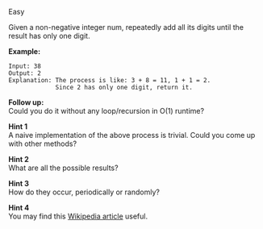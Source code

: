 Easy

Given a non-negative integer num, repeatedly add all its digits until the result has only one digit.

**Example:**
```
Input: 38
Output: 2 
Explanation: The process is like: 3 + 8 = 11, 1 + 1 = 2. 
             Since 2 has only one digit, return it.
```

**Follow up:**  
Could you do it without any loop/recursion in O(1) runtime?

**Hint 1**  
A naive implementation of the above process is trivial. Could you come up with other methods?

**Hint 2**  
What are all the possible results?

**Hint 3**  
How do they occur, periodically or randomly?

**Hint 4**  
You may find this [Wikipedia article](https://en.wikipedia.org/wiki/Digital_root) useful.

